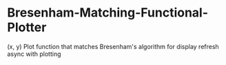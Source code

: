 # Bresenham-Matching-Functional-Plotter
(x, y) Plot function that matches Bresenham's algorithm for display refresh async with plotting
